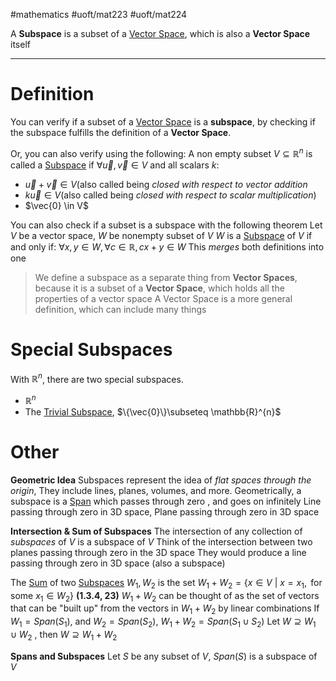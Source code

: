 #mathematics
#uoft/mat223 #uoft/mat224 

A **Subspace** is a subset of a [Vector Space](../MAT224/MAT224%20Notes/Vector%20Space.md), which is also a **Vector Space** itself

---
# Definition
You can verify if a subset of a [Vector Space](../MAT224/MAT224%20Notes/Vector%20Space.md) is a **subspace**, by checking if the subspace fulfills the definition of a **Vector Space**.

Or, you can also verify using the following:
A non empty subset $V\subseteq \mathbb{R}^n$ is called a [Subspace](.md) if $\forall \vec{u},\vec{v}\in V$ and all scalars $k$:
- $\vec{u}+\vec{v}\in V$(also called being *closed with respect to vector addition*
- $k\vec{u}\in V$(also called being *closed with respect to scalar multiplication*)
- $\vec{0} \in V$

You can also check if a subset is a subspace with the following theorem
	Let $V$ be a vector space, $W$ be nonempty subset of $V$
	$W$ is a [Subspace](.md) of $V$ if and only if: 
		$\forall x,y \in W, \forall c \in \mathbb{R}, cx+y \in W$ 
	This *merges* both definitions into one

> We define a subspace as a separate thing from **Vector Spaces**, because it is a subset of a **Vector Space**, which holds all the properties of a vector space
> A Vector Space is a more general definition, which can include many things

# Special Subspaces
With $\mathbb{R}^{n}$, there are two special subspaces.
- $\mathbb{R}^n$
- The [Trivial Subspace](Trivial%20Subspace.md), $\{\vec{0}\}\subseteq \mathbb{R}^{n}$ 

# Other
**Geometric Idea**
Subspaces represent the idea of *flat spaces through the origin*, They include lines, planes, volumes, and more.
Geometrically, a subspace is a [Span](Span.md) which passes through zero , and goes on infinitely
	Line passing through zero in 3D space, Plane passing through zero in 3D space

**Intersection & Sum of Subspaces**
The intersection of any collection of *subspaces* of $V$ is a subspace of $V$
	Think of the intersection between two planes passing through zero in the 3D space
	They would produce a line passing through zero in 3D space (also a subspace)
	
The [Sum](Sum) of two [Subspaces](.md) $W_{1}, W_{2}$ is the set $W_{1}+W_{2}=\{x\in V \  | \ x = x_{1}, \text{ for some }x_{1}\in W_{2} \}$ **(1.3.4, 23)**
	$W_{1}+W_{2}$ can be thought of as the set of vectors that can be "built up" from the vectors in $W_1 +W_2$ by linear combinations
	If $W_{1}=Span(S_{1})$, and $W_{2}=Span(S_{2})$, $W_{1}+W_{2}=Span(S_{1}\cup S_{2})$
	Let $W \supseteq W_{1}\cup W_{2}$ , then $W\supseteq W_{1}+W_{2}$

**Spans and Subspaces**
Let $S$ be any subset of $V$, $Span(S)$ is a subspace of $V$
